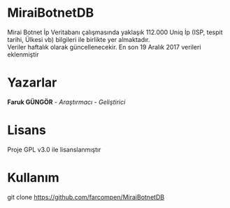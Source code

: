 # MiraiBotnetDB

Mirai Botnet İp Veritabanı çalışmasında yaklaşık 112.000 Uniq İp (ISP, tespit tarihi, Ülkesi vb) bilgileri ile birlikte yer almaktadır. </br>
Veriler haftalık olarak güncellenecekir. En son 19 Aralık 2017 verileri eklenmiştir</br>

# Yazarlar

<b>Faruk GÜNGÖR</b> - <i>Araştırmacı - Geliştirici</i> 

# Lisans

Proje GPL v3.0 ile lisanslanmıştır

# Kullanım 
git clone https://github.com/farcompen/MiraiBotnetDB
